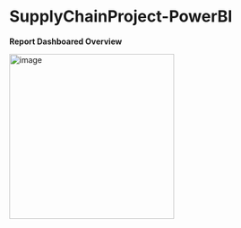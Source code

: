 # SupplyChainProject-PowerBI

**Report Dashboared Overview**

<img width="294" alt="image" src="https://user-images.githubusercontent.com/35341074/235838126-8ab193a8-d656-46a0-88a7-e08dce6161ba.png">

